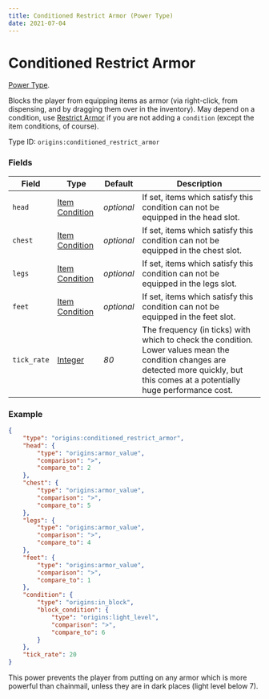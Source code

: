 ```yaml
---
title: Conditioned Restrict Armor (Power Type)
date: 2021-07-04
---
```

# Conditioned Restrict Armor

[Power Type](../power_types.md).

Blocks the player from equipping items as armor (via right-click, from dispensing, and by dragging them over in the inventory). May depend on a condition, use [Restrict Armor](restrict_armor.md) if you are not adding a `condition` (except the item conditions, of course).

Type ID: `origins:conditioned_restrict_armor`

### Fields

Field  | Type | Default | Description
-------|------|---------|-------------
`head` | [Item Condition](../item_conditions.md) | _optional_ | If set, items which satisfy this condition can not be equipped in the head slot.
`chest` | [Item Condition](../item_conditions.md) | _optional_ | If set, items which satisfy this condition can not be equipped in the chest slot.
`legs` | [Item Condition](../item_conditions.md) | _optional_ | If set, items which satisfy this condition can not be equipped in the legs slot.
`feet` | [Item Condition](../item_conditions.md) | _optional_ | If set, items which satisfy this condition can not be equipped in the feet slot.
`tick_rate` | [Integer](../data_types/integer.md) | _80_ | The frequency (in ticks) with which to check the condition. Lower values mean the condition changes are detected more quickly, but this comes at a potentially huge performance cost.

### Example
```json
{
  	"type": "origins:conditioned_restrict_armor",
  	"head": {
    	"type": "origins:armor_value",
    	"comparison": ">",
    	"compare_to": 2
  	},
  	"chest": {
    	"type": "origins:armor_value",
    	"comparison": ">",
    	"compare_to": 5
  	},
  	"legs": {
    	"type": "origins:armor_value",
    	"comparison": ">",
    	"compare_to": 4
  	},
  	"feet": {
    	"type": "origins:armor_value",
    	"comparison": ">",
    	"compare_to": 1
	},
	"condition": {
		"type": "origins:in_block",
		"block_condition": {
			"type": "origins:light_level",
			"comparison": ">",
			"compare_to": 6
		}
	},
	"tick_rate": 20
}
```
This power prevents the player from putting on any armor which is more powerful than chainmail, unless they are in dark places (light level below 7).
